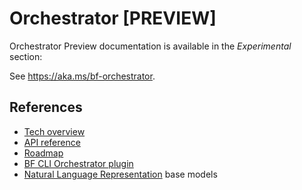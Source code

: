 # Orchestrator [PREVIEW]

Orchestrator Preview documentation is available in the *Experimental* section:

See https://aka.ms/bf-orchestrator.



## References



- [Tech overview](https://github.com/microsoft/BotBuilder-Samples/blob/main/experimental/orchestrator/docs/Overview.md)
- [API reference](https://github.com/microsoft/BotBuilder-Samples/blob/main/experimental/orchestrator/docs/API_reference.md)
- [Roadmap](https://github.com/microsoft/BotBuilder-Samples/blob/main/experimental/orchestrator/docs/API_reference.md#Roadmap)
- [BF CLI Orchestrator plugin](https://github.com/microsoft/botframework-cli/tree/beta/packages/orchestrator )
- [Natural Language Representation](https://aka.ms/NLRModels) base models



